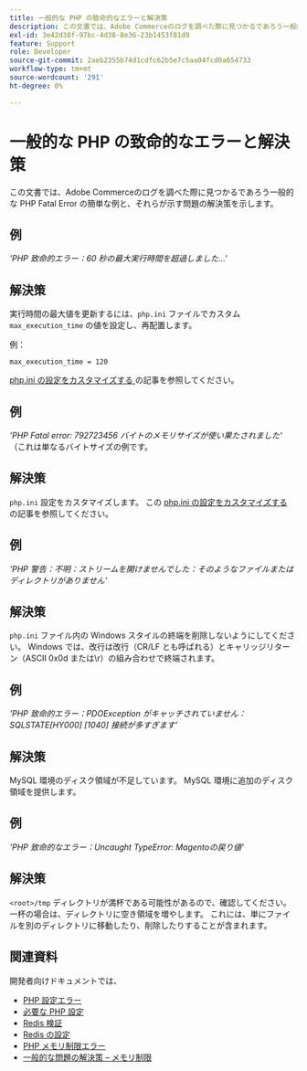 ```yaml
---
title: 一般的な PHP の致命的なエラーと解決策
description: この文書では、Adobe Commerceのログを調べた際に見つかるであろう一般的な PHP Fatal Error の簡単な例と、それらが示す問題の解決策を示します。
exl-id: 3e42d38f-97bc-4d38-8e36-23b1453f81d9
feature: Support
role: Developer
source-git-commit: 2aeb2355b74d1cdfc62b5e7c5aa04fcd0a654733
workflow-type: tm+mt
source-wordcount: '291'
ht-degree: 0%

---
```


# 一般的な PHP の致命的なエラーと解決策

この文書では、Adobe Commerceのログを調べた際に見つかるであろう一般的な PHP Fatal Error の簡単な例と、それらが示す問題の解決策を示します。

## 例

*&#39;PHP 致命的エラー：60 秒の最大実行時間を超過しました…&#39;*

## 解決策

実行時間の最大値を更新するには、`php.ini` ファイルでカスタム `max_execution_time` の値を設定し、再配置します。

例：

`max_execution_time = 120`

[php.ini の設定をカスタマイズする ](https://experienceleague.adobe.com/en/docs/commerce-cloud-service/user-guide/configure/app/php-settings) の記事を参照してください。

## 例

*&#39;PHP Fatal error: 792723456 バイトのメモリサイズが使い果たされました&#39;* （これは単なるバイトサイズの例です。

## 解決策

`php.ini` 設定をカスタマイズします。 この [php.ini の設定をカスタマイズする ](https://experienceleague.adobe.com/en/docs/commerce-cloud-service/user-guide/configure/app/php-settings) の記事を参照してください。

## 例

*&#39;PHP 警告：不明：ストリームを開けませんでした：そのようなファイルまたはディレクトリがありません&#39;*

## 解決策

`php.ini` ファイル内の Windows スタイルの終端を削除しないようにしてください。 Windows では、改行は改行（CR/LF とも呼ばれる）とキャリッジリターン（ASCII 0x0d または\r）の組み合わせで終端されます。

## 例

*&#39;PHP 致命的エラー：PDOException がキャッチされていません：SQLSTATE\[HY000\] \[1040\] 接続が多すぎます&#39;*

## 解決策

MySQL 環境のディスク領域が不足しています。 MySQL 環境に追加のディスク領域を提供します。

## 例

*&#39;PHP 致命的なエラー：Uncaught TypeError: Magentoの戻り値&#39;*

## 解決策

`<root>/tmp` ディレクトリが満杯である可能性があるので、確認してください。 一杯の場合は、ディレクトリに空き領域を増やします。 これには、単にファイルを別のディレクトリに移動したり、削除したりすることが含まれます。

## 関連資料

開発者向けドキュメントでは、

* [PHP 設定エラー ](https://experienceleague.adobe.com/en/docs/commerce-knowledge-base/kb/troubleshooting/overview)
* [ 必要な PHP 設定 ](https://experienceleague.adobe.com/en/docs/commerce-operations/installation-guide/prerequisites/php-settings)
* [Redis 検証 ](https://experienceleague.adobe.com/en/docs/commerce-operations/configuration-guide/cache/redis/redis-session#verify-redis-connection)
* [Redis の設定 ](https://experienceleague.adobe.com/en/docs/commerce-operations/configuration-guide/cache/redis/config-redis)
* [PHP メモリ制限エラー ](https://experienceleague.adobe.com/en/docs/commerce-knowledge-base/kb/troubleshooting/overview)
* [ 一般的な問題の解決策 – メモリ制限 ](https://developer.adobe.com/commerce/testing/guide/unit/command-line/#solutions-to-common-problems)
